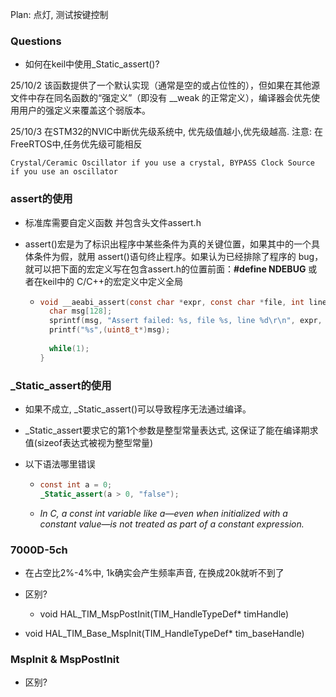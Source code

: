Plan:	点灯, 测试按键控制



### Questions

+   如何在keil中使用_Static_assert()?




25/10/2
	该函数提供了一个默认实现（通常是空的或占位性的），但如果在其他源文件中存在同名函数的“强定义”（即没有 __weak 的正常定义），编译器会优先使用用户的强定义来覆盖这个弱版本。

25/10/3
	在STM32的NVIC中断优先级系统中, 优先级值越小,优先级越高.
	注意: 在FreeRTOS中,任务优先级可能相反

	Crystal/Ceramic Oscillator if you use a crystal, BYPASS Clock Source if you use an oscillator





### **assert的使用**

+   标准库需要自定义函数  并包含头文件assert.h  

+   assert()宏是为了标识出程序中某些条件为真的关键位置，如果其中的一个具体条件为假，就用 assert()语句终止程序。如果认为已经排除了程序的 bug，就可以把下面的宏定义写在包含assert.h的位置前面：**#define NDEBUG** 或者在keil中的 C/C++的宏定义中定义全局

    +   ```c
        void __aeabi_assert(const char *expr, const char *file, int line) {
          char msg[128];
          sprintf(msg, "Assert failed: %s, file %s, line %d\r\n", expr, file, line);
          printf("%s",(uint8_t*)msg);
          
          while(1);
        }
        ```

         

### _Static_assert的使用

+   如果不成立, _Static_assert()可以导致程序无法通过编译。
+   _Static_assert要求它的第1个参数是整型常量表达式, 这保证了能在编译期求值(sizeof表达式被视为整型常量)

+   以下语法哪里错误

    +   ```c
        const int a = 0;
        _Static_assert(a > 0, "false");
        ```

    +   *In C, a const int variable like a—even when initialized with a constant value—is not treated as part of a constant expression.*





### 7000D-5ch

+   在占空比2%-4%中, 1k确实会产生频率声音, 在换成20k就听不到了
+   区别?

    +   void HAL_TIM_MspPostInit(TIM_HandleTypeDef* timHandle)
+   void HAL_TIM_Base_MspInit(TIM_HandleTypeDef* tim_baseHandle)



### MspInit & MspPostInit

+   区别?